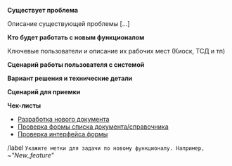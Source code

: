**Существует проблема**

Описание существующей проблемы [...]


**Кто будет работать с новым функционалом**

Ключевые пользователи и описание их рабочих мест (Киоск, ТСД и тп)


**Сценарий работы пользователя с системой**


**Вариант решения и технические детали**


**Сценарий для приемки**


**Чек-листы**

- [Разработка нового документа](https://konstanta.gitlab.io/wiki/create/checklists/CreateDocument/)
- [Проверка формы списка документа/справочника](https://konstanta.gitlab.io/wiki/create/forms/ListForm/)
- [Проверка интерфейса формы](https://konstanta.gitlab.io/wiki/create/forms/UICheckList/readme/)


/label `Укажите метки для задачи по новому функционалу. Например, ` *~"New_feature"*
